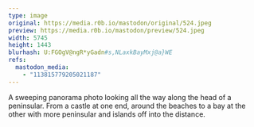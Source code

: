 ```yaml
---
type: image
original: https://media.r0b.io/mastodon/original/524.jpeg
preview: https://media.r0b.io/mastodon/preview/524.jpeg
width: 5745
height: 1443
blurhash: U:FGOgV@ngR*yGadn#s,NLaxkBayMxj@a}WE
refs:
  mastodon_media:
    - "113815779205021187"
---
```


A sweeping panorama photo looking all the way along the head of a peninsular. From a castle at one end, around the beaches to a bay at the other with more peninsular and islands off into the distance. 
